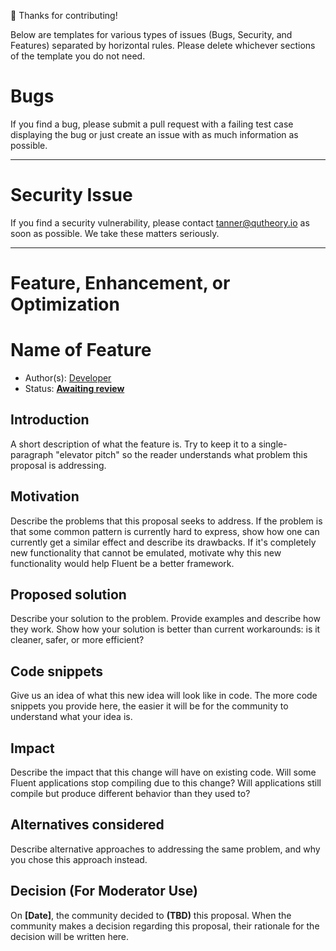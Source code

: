 🚀 Thanks for contributing!

Below are templates for various types of issues (Bugs, Security, and Features) separated by horizontal rules. 
Please delete whichever sections of the template you do not need.

# Bugs

If you find a bug, please submit a pull request with a failing test case displaying the bug or just create an issue with as much information as possible.

-------------------------------------------------------------------------------

# Security Issue

If you find a security vulnerability, please contact [tanner@qutheory.io](tanner@qutheory.io) as soon as possible. We take these matters seriously.

-------------------------------------------------------------------------------

# Feature, Enhancement, or Optimization

# Name of Feature

* Author(s): [Developer](https://github.com/<your-username>)
* Status: **[Awaiting review](#rationale)**

## Introduction

A short description of what the feature is. Try to keep it to a single-paragraph "elevator pitch" so the reader understands what problem this proposal is addressing.

## Motivation

Describe the problems that this proposal seeks to address. If the problem is that some common pattern is currently hard to express, show how one can currently get a similar effect and describe its drawbacks. If it's completely new functionality that cannot be emulated, motivate why this new functionality would help Fluent be a better framework.

## Proposed solution

Describe your solution to the problem. Provide examples and describe how they work. Show how your solution is better than current workarounds: is it cleaner, safer, or more efficient?

## Code snippets

Give us an idea of what this new idea will look like in code. The more code snippets you provide here, the easier it will be for the community to understand what your idea is.

## Impact

Describe the impact that this change will have on existing code. Will some Fluent applications stop compiling due to this change? Will applications still compile but produce different behavior than they used to?

## Alternatives considered

Describe alternative approaches to addressing the same problem, and why you chose this approach instead.

## Decision (For Moderator Use)

On **[Date]**, the community decided to **(TBD)** this proposal. When the community makes a decision regarding this proposal, their rationale for the decision will be written here.